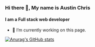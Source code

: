 
### Hi there 👋, My name is Austin Chris
#### I am a Full stack web developer

- 🔭 I’m currently working on this page. 





[![Anurag's GitHub stats](https://github-readme-stats.vercel.app/api?username=AustinChris1)](https://github.com/anuraghazra/github-readme-stats)
